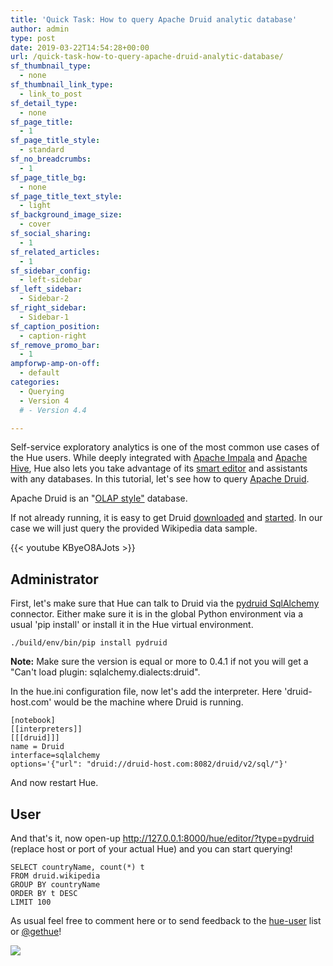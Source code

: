 ```yaml
---
title: 'Quick Task: How to query Apache Druid analytic database'
author: admin
type: post
date: 2019-03-22T14:54:28+00:00
url: /quick-task-how-to-query-apache-druid-analytic-database/
sf_thumbnail_type:
  - none
sf_thumbnail_link_type:
  - link_to_post
sf_detail_type:
  - none
sf_page_title:
  - 1
sf_page_title_style:
  - standard
sf_no_breadcrumbs:
  - 1
sf_page_title_bg:
  - none
sf_page_title_text_style:
  - light
sf_background_image_size:
  - cover
sf_social_sharing:
  - 1
sf_related_articles:
  - 1
sf_sidebar_config:
  - left-sidebar
sf_left_sidebar:
  - Sidebar-2
sf_right_sidebar:
  - Sidebar-1
sf_caption_position:
  - caption-right
sf_remove_promo_bar:
  - 1
ampforwp-amp-on-off:
  - default
categories:
  - Querying
  - Version 4
  # - Version 4.4

---
```

Self-service exploratory analytics is one of the most common use cases of the Hue users. While deeply integrated with [Apache Impala][1] and [Apache Hive][2], Hue also lets you take advantage of its [smart editor][3] and assistants with any databases. In this tutorial, let's see how to query [Apache Druid][4].

Apache Druid is an "[OLAP style"][5] database.

If not already running, it is easy to get Druid [downloaded][6] and [started][7]. In our case we will just query the provided Wikipedia data sample.


{{< youtube KByeO8AJots >}}


## Administrator

First, let's make sure that Hue can talk to Druid via the [pydruid SqlAlchemy][8] connector. Either make sure it is in the global Python environment via a usual 'pip install' or install it in the Hue virtual environment.

    ./build/env/bin/pip install pydruid

**Note:** Make sure the version is equal or more to 0.4.1 if not you will get a "Can't load plugin: sqlalchemy.dialects:druid".

In the hue.ini configuration file, now let's add the interpreter. Here 'druid-host.com' would be the machine where Druid is running.

    [notebook]
    [[interpreters]]
    [[[druid]]]
    name = Druid
    interface=sqlalchemy
    options='{"url": "druid://druid-host.com:8082/druid/v2/sql/"}'


And now restart Hue.

## User

And that's it, now open-up <http://127.0.0.1:8000/hue/editor/?type=pydruid> (replace host or port of your actual Hue) and you can start querying!

    SELECT countryName, count(*) t
    FROM druid.wikipedia
    GROUP BY countryName
    ORDER BY t DESC
    LIMIT 100

As usual feel free to comment here or to send feedback to the [hue-user][9] list or [@gethue][10]!

[<img src="https://cdn.gethue.com/uploads/2019/03/druid_querying.png"/>][11]

&nbsp;

 [1]: https://impala.apache.org/
 [2]: https://hive.apache.org/
 [3]: http://cloudera.github.io/hue/latest/user/editor/
 [4]: http://druid.io/
 [5]: http://druid.io/docs/latest/design/index.html#what-is-druid
 [6]: http://druid.io/downloads.html
 [7]: http://druid.io/docs/latest/tutorials/index.html
 [8]: https://github.com/druid-io/pydruid
 [9]: http://groups.google.com/a/cloudera.org/group/hue-user
 [10]: https://twitter.com/gethue
 [11]: https://cdn.gethue.com/uploads/2019/03/druid_querying.png

